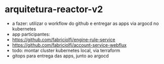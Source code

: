 # arquitetura-reactor-v2
- a fazer: utilizar o workflow do github e entregar as apps via argocd no kubernetes
- app participantes:
 - https://github.com/fabriciolfj/engine-rule-service
 - https://github.com/fabriciolfj/account-service-webflux 
- todo: montar cluster kubernetes local, via terraform
- gitops para entrega das apps, junto ao argocd
